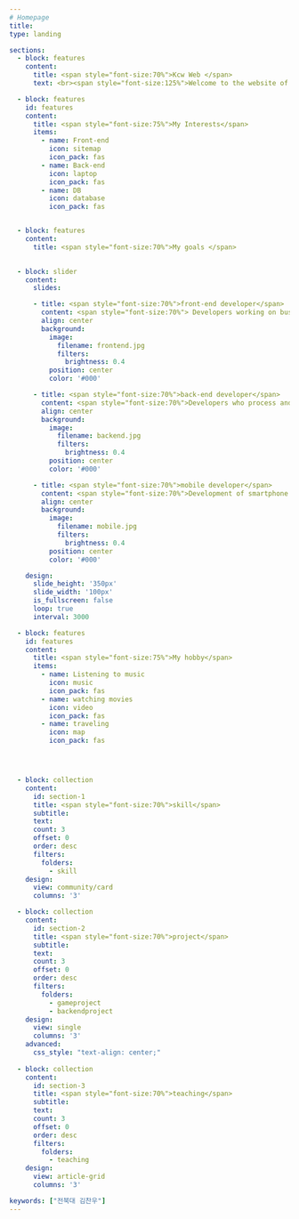 ```yaml
---
# Homepage
title:
type: landing

sections:
  - block: features
    content:
      title: <span style="font-size:70%">Kcw Web </span>
      text: <br><span style="font-size:125%">Welcome to the website of Kim Chan-woo, a sophomore computer artificial intelligence student at Jeonbuk University.</span> <br><br>

  - block: features
    id: features
    content:
      title: <span style="font-size:75%">My Interests</span>
      items:
        - name: Front-end
          icon: sitemap
          icon_pack: fas
        - name: Back-end
          icon: laptop
          icon_pack: fas
        - name: DB
          icon: database
          icon_pack: fas


  - block: features
    content:
      title: <span style="font-size:70%">My goals </span>

        
  - block: slider
    content:
      slides:

      - title: <span style="font-size:70%">front-end developer</span>
        content: <span style="font-size:70%"> Developers working on business logic configurations and UIs imported from the backend API </span>
        align: center
        background:
          image:
            filename: frontend.jpg
            filters:
              brightness: 0.4
          position: center
          color: '#000'

      - title: <span style="font-size:70%">back-end developer</span>
        content: <span style="font-size:70%">Developers who process and store and manage user behavior<span style="font-size:70%">
        align: center
        background:
          image:
            filename: backend.jpg
            filters:
              brightness: 0.4
          position: center
          color: '#000'

      - title: <span style="font-size:70%">mobile developer</span>
        content: <span style="font-size:70%">Development of smartphone applications<span style="font-size:70%">
        align: center
        background:
          image:
            filename: mobile.jpg
            filters:
              brightness: 0.4
          position: center
          color: '#000'

    design:
      slide_height: '350px'
      slide_width: '100px'
      is_fullscreen: false
      loop: true
      interval: 3000

  - block: features
    id: features
    content:
      title: <span style="font-size:75%">My hobby</span>
      items:
        - name: Listening to music
          icon: music
          icon_pack: fas
        - name: watching movies
          icon: video
          icon_pack: fas
        - name: traveling
          icon: map
          icon_pack: fas




  - block: collection
    content:
      id: section-1
      title: <span style="font-size:70%">skill</span>
      subtitle:
      text:
      count: 3
      offset: 0
      order: desc
      filters:
        folders:
          - skill
    design:
      view: community/card
      columns: '3'

  - block: collection
    content:
      id: section-2
      title: <span style="font-size:70%">project</span>
      subtitle:
      text:
      count: 3
      offset: 0
      order: desc
      filters:
        folders:
          - gameproject
          - backendproject
    design:
      view: single
      columns: '3'
    advanced:
      css_style: "text-align: center;"
  
  - block: collection
    content:
      id: section-3
      title: <span style="font-size:70%">teaching</span>
      subtitle:
      text:
      count: 3
      offset: 0
      order: desc
      filters:
        folders:
          - teaching
    design:
      view: article-grid
      columns: '3'

keywords: ["전북대 김찬우"]
---
```

